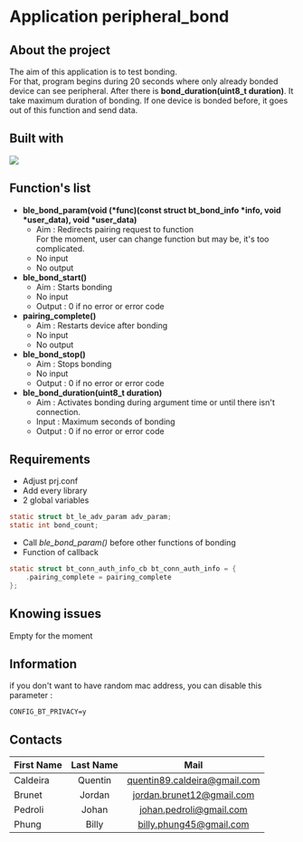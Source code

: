 # Application peripheral_bond
## About the project

The aim of this application is to test bonding.  
For that, program begins during 20 seconds where only already bonded device can see peripheral. After there is **bond_duration(uint8_t duration)**. It take maximum duration of bonding. If one device is bonded before, it goes out of this function and send data.

## Built with

[![](https://zephyrproject.org/wp-content/uploads/sites/38/2020/09/ZephyrLogo.png)](https://www.zephyrproject.org/)

## Function's list
- **ble_bond_param(void (\*func)(const struct bt_bond_info \*info, void \*user_data), void \*user_data)**
    * Aim : Redirects pairing request to function  
For the moment, user can change function but may be, it's too complicated.
    * No input
    * No output
- **ble_bond_start()**
    * Aim : Starts bonding
    * No input
    * Output : 0 if no error or error code
- **pairing_complete()**
    * Aim : Restarts device after bonding
    * No input
    * No output
- **ble_bond_stop()**
    * Aim : Stops bonding
    * No input
    * Output : 0 if no error or error code
- **ble_bond_duration(uint8_t duration)**
    * Aim : Activates bonding during argument time or until there isn't connection.
    * Input : Maximum seconds of bonding
    * Output : 0 if no error or error code


## Requirements
- Adjust prj.conf
- Add every library
- 2 global variables
```c
static struct bt_le_adv_param adv_param;
static int bond_count;
```
- Call *ble_bond_param()* before other functions of bonding
- Function of callback
```c
static struct bt_conn_auth_info_cb bt_conn_auth_info = {
	.pairing_complete = pairing_complete
};
```
## Knowing issues

Empty for the moment

## Information
if you don't want to have random mac address, you can disable this parameter :
```
CONFIG_BT_PRIVACY=y
```

## Contacts

| First Name        |  Last Name        |   Mail  
|---                |:-:                |:-:    
| Caldeira          | Quentin           | quentin89.caldeira@gmail.com 
| Brunet            | Jordan            | jordan.brunet12@gmail.com
| Pedroli           | Johan             | johan.pedroli@gmail.com
| Phung             | Billy             | billy.phung45@gmail.com